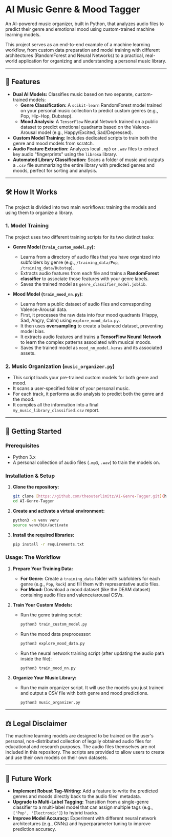 # AI Music Genre & Mood Tagger

An AI-powered music organizer, built in Python, that analyzes audio files to predict their genre and emotional mood using custom-trained machine learning models.

This project serves as an end-to-end example of a machine learning workflow, from custom data preparation and model training with different architectures (RandomForest and Neural Networks) to a practical, real-world application for organizing and understanding a personal music library.

---

## 🎵 Features

* **Dual AI Models:** Classifies music based on two separate, custom-trained models:
    * **Genre Classification:** A `scikit-learn` RandomForest model trained on your personal music collection to predict custom genres (e.g., Pop, Hip-Hop, Dubstep).
    * **Mood Analysis:** A `TensorFlow` Neural Network trained on a public dataset to predict emotional quadrants based on the Valence-Arousal model (e.g., Happy/Excited, Sad/Depressed).
* **Custom Model Training:** Includes dedicated scripts to train both the genre and mood models from scratch.
* **Audio Feature Extraction:** Analyzes local `.mp3` or `.wav` files to extract key audio "fingerprints" using the `librosa` library.
* **Automated Library Classification:** Scans a folder of music and outputs a `.csv` file summarizing the entire library with predicted genres and moods, perfect for sorting and analysis.

---

## 🛠️ How It Works

The project is divided into two main workflows: training the models and using them to organize a library.

### 1. Model Training

The project uses two different training scripts for its two distinct tasks:

* **Genre Model (`train_custom_model.py`):**
    * Learns from a directory of audio files that you have organized into subfolders by genre (e.g., `/training_data/Pop`, `/training_data/Dubstep`).
    * Extracts audio features from each file and trains a **RandomForest classifier** to associate those features with your genre labels.
    * Saves the trained model as `genre_classifier_model.joblib`.

* **Mood Model (`train_mood_nn.py`):**
    * Learns from a public dataset of audio files and corresponding Valence-Arousal data.
    * First, it processes the raw data into four mood quadrants (Happy, Sad, Angry, Calm) using `explore_mood_data.py`.
    * It then uses **oversampling** to create a balanced dataset, preventing model bias.
    * It extracts audio features and trains a **TensorFlow Neural Network** to learn the complex patterns associated with musical moods.
    * Saves the trained model as `mood_nn_model.keras` and its associated assets.

### 2. Music Organization (`music_organizer.py`)

* This script loads your pre-trained custom models for both genre and mood.
* It scans a user-specified folder of your personal music.
* For each track, it performs audio analysis to predict both the genre and the mood.
* It compiles all the information into a final `my_music_library_classified.csv` report.

---

## 🚀 Getting Started

### Prerequisites

* Python 3.x
* A personal collection of audio files (`.mp3`, `.wav`) to train the models on.

### Installation & Setup

1.  **Clone the repository:**
    ```bash
    git clone [https://github.com/theouterlimitz/AI-Genre-Tagger.git](https://github.com/theouterlimitz/AI-Genre-Tagger.git)
    cd AI-Genre-Tagger
    ```

2.  **Create and activate a virtual environment:**
    ```bash
    python3 -m venv venv
    source venv/bin/activate
    ```

3.  **Install the required libraries:**
    ```bash
    pip install -r requirements.txt
    ```

### Usage: The Workflow

1.  **Prepare Your Training Data:**
    * **For Genre:** Create a `training_data` folder with subfolders for each genre (e.g., `Pop`, `Rock`) and fill them with representative audio files.
    * **For Mood:** Download a mood dataset (like the DEAM dataset) containing audio files and valence/arousal CSVs.

2.  **Train Your Custom Models:**
    * Run the genre training script:
        ```bash
        python3 train_custom_model.py
        ```
    * Run the mood data preprocessor:
        ```bash
        python3 explore_mood_data.py
        ```
    * Run the neural network training script (after updating the audio path inside the file):
        ```bash
        python3 train_mood_nn.py
        ```

3.  **Organize Your Music Library:**
    * Run the main organizer script. It will use the models you just trained and output a CSV file with both genre and mood predictions.
        ```bash
        python3 music_organizer.py
        ```

---

## ⚖️ Legal Disclaimer

The machine learning models are designed to be trained on the user's personal, non-distributed collection of legally obtained audio files for educational and research purposes. The audio files themselves are not included in this repository. The scripts are provided to allow users to create and use their own models on their own datasets.

---

## 🔮 Future Work

* **Implement Robust Tag-Writing:** Add a feature to write the predicted genres and moods directly back to the audio files' metadata.
* **Upgrade to Multi-Label Tagging:** Transition from a single-genre classifier to a multi-label model that can assign multiple tags (e.g., `['Pop', 'Electronic']`) to hybrid tracks.
* **Improve Model Accuracy:** Experiment with different neural network architectures (e.g., CNNs) and hyperparameter tuning to improve prediction accuracy.
